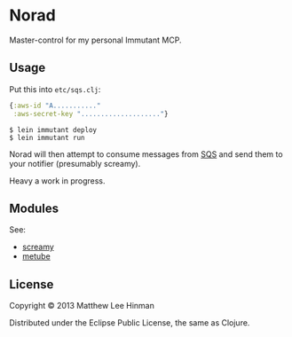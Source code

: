 # Norad

Master-control for my personal Immutant MCP.

## Usage

Put this into `etc/sqs.clj`:

```clojure
{:aws-id "A..........."
 :aws-secret-key "...................."}
```

```
$ lein immutant deploy
$ lein immutant run
```

Norad will then attempt to consume messages from
[SQS](https://aws.amazon.com/sqs/) and send them to your notifier
(presumably screamy).

Heavy a work in progress.

## Modules

See:

- [screamy](https://github.com/dakrone/screamy)
- [metube](https://github.com/dakrone/metube)

## License

Copyright © 2013 Matthew Lee Hinman

Distributed under the Eclipse Public License, the same as Clojure.
